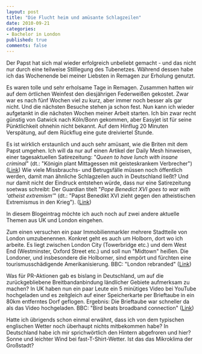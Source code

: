 ```yaml
--- 
layout: post
title: "Die Flucht heim und amüsante Schlagzeilen"
date: 2010-09-21
categories: 
- Bachelor in London
published: true
comments: false
---
```

Der Papst hat sich mal wieder erfolgreich unbeliebt gemacht - und das nicht nur durch eine teilweise Stilllegung des Tubenetzes. Während dessen habe ich das Wochenende bei meiner Liebsten in Remagen zur Erholung genutzt.

<!-- more -->

Es waren tolle und sehr erholsame Tage in Remagen. Zusammen hatten wir auf dem örtlichen Weinfest den diesjährigen Federweißen gekostet. Zwar war es nach fünf Wochen viel zu kurz, aber immer noch besser als gar nicht. Und die nächsten Besuche stehen ja schon fest. Nun kann ich wieder aufgetankt in die nächsten Wochen meiner Arbeit starten.
Ich bin zwar recht günstig von Gatwick nach Köln/Bonn gekommen, aber Easyjet ist für seine Pünktlichkeit ohnehin nicht bekannt. Auf dem Hinflug 20 Minuten Verspätung, auf dem Rückflug eine gute dreiviertel Stunde.

Es ist wirklich erstaunlich und auch sehr amüsant, wie die Briten mit dem Papst umgehen. Ich will da nur auf einen Artikel der Daily Mesh hinweisen, einer tagesaktuellen Satirezeitung: "*Queen to have lunch with insane criminal*" (dt.: "Königin plant Mittagessen mit geisteskrankem Verbrecher") ([Link](http://www.thedailymash.co.uk/news/celebrity/queen-to-have-lunch-with-insane-criminal-201009163093/))
Wie viele Missbrauchs- und Betrugsfälle müssen noch öffentlich werden, damit man ähnliche Schlagzeilen auch in Deutschland ließt? Und nur damit nicht der Eindruck entstehen würde, dass nur eine Satirezeitung soetwas schreibt: Der Guardian titelt "*Pope Benedict XVI goes to war with 'atheist extremism'*" (dt.: "Papst Benedikt XVI zieht gegen den atheistischen Extremismus in den Krieg"). ([Link](http://www.guardian.co.uk/world/2010/sep/16/pope-benedict-xvi-atheist-extremism))

In diesem Blogeintrag möchte ich auch noch auf zwei andere aktuelle Themen aus UK und London eingehen.

Zum einen versuchen ein paar Immobilienmarkler mehrere Stadtteile von London umzubenennen. Konkret geht es auch um Holborn, dort wo ich arbeite. Es liegt zwischen London City (Towerbridge etc.) und dem West End (Westminster, Oxford Street etc.) und soll nun "Midtown" heißen. Die Londoner, und insbesondere die Holborner, sind empört und fürchten eine tourismusschädigende Amerikanisierung. BBC: "London rebranded" ([Link](http://www.bbc.co.uk/go/rss/int/news/-/news/uk-england-london-11305340))

Was für PR-Aktionen gab es bislang in Deutschland, um auf die zurückgebliebene Breitbandanbindung ländlicher Gebiete aufmerksam zu machen? In UK haben nun ein paar Leute ein 5 minütiges Video bei YouTube hochgeladen und es zeitgleich auf einer Speicherkarte per Brieftaube in ein 80km entferntes Dorf geflogen. Ergebnis: Die Brieftaube war schneller da als das Video hochgeladen. BBC: "Bird beats broadband connection" ([Link](http://www.bbc.co.uk/go/rss/int/news/-/news/uk-england-11337759))

Hatte ich übrigends schon einmal erwähnt, dass ich von dem typischen englischen Wetter noch überhaupt nichts mitbekommen habe? In Deutschland habe ich mir sprichwörtlich den Hintern abgefroren und hier? Sonne und leichter Wind bei fast-T-Shirt-Wetter. Ist das das Mikroklima der Großstadt?
